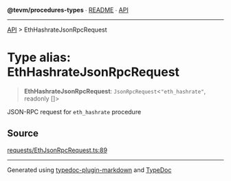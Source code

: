 **@tevm/procedures-types** ∙ [README](../README.md) ∙ [API](../API.md)

***

[API](../API.md) > EthHashrateJsonRpcRequest

# Type alias: EthHashrateJsonRpcRequest

> **EthHashrateJsonRpcRequest**: `JsonRpcRequest`\<`"eth_hashrate"`, readonly []\>

JSON-RPC request for `eth_hashrate` procedure

## Source

[requests/EthJsonRpcRequest.ts:89](https://github.com/evmts/tevm-monorepo/blob/main/packages/procedures-types/src/requests/EthJsonRpcRequest.ts#L89)

***
Generated using [typedoc-plugin-markdown](https://www.npmjs.com/package/typedoc-plugin-markdown) and [TypeDoc](https://typedoc.org/)
